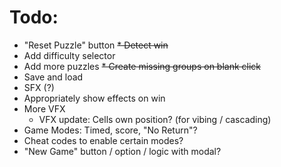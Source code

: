 # Todo:

* "Reset Puzzle" button
~~* Detect win~~
* Add difficulty selector
* Add more puzzles
~~* Create missing groups on blank click~~
* Save and load
* SFX (?)
* Appropriately show effects on win
* More VFX
    * VFX update: Cells own position? (for vibing / cascading)
* Game Modes: Timed, score, "No Return"?
* Cheat codes to enable certain modes?
* "New Game" button / option / logic with modal?